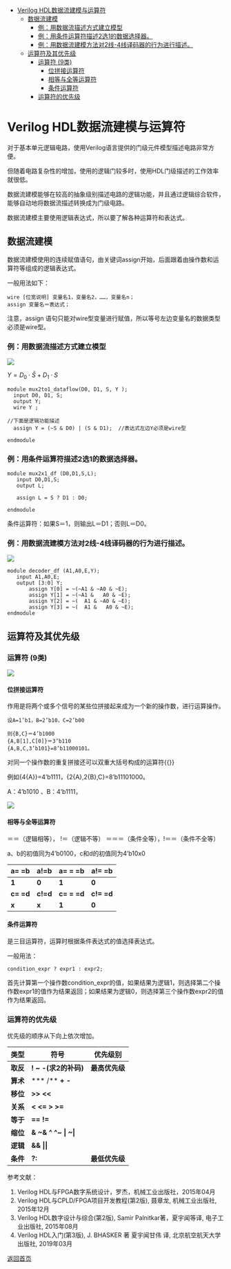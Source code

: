 - [Verilog HDL数据流建模与运算符](#verilog-hdl数据流建模与运算符)
  - [数据流建模](#数据流建模)
    - [例：用数据流描述方式建立模型](#例用数据流描述方式建立模型)
    - [例：用条件运算符描述2选1的数据选择器。](#例用条件运算符描述2选1的数据选择器)
    - [例：用数据流建模方法对2线-4线译码器的行为进行描述。](#例用数据流建模方法对2线-4线译码器的行为进行描述)
  - [运算符及其优先级](#运算符及其优先级)
    - [运算符 (9类)](#运算符-9类)
      - [位拼接运算符](#位拼接运算符)
      - [相等与全等运算符](#相等与全等运算符)
      - [条件运算符](#条件运算符)
    - [运算符的优先级](#运算符的优先级)


# Verilog HDL数据流建模与运算符

对于基本单元逻辑电路，使用Verilog语言提供的门级元件模型描述电路非常方便。 

但随着电路复杂性的增加，使用的逻辑门较多时，使用HDL门级描述的工作效率就很低。

数据流建模能够在较高的抽象级别描述电路的逻辑功能，并且通过逻辑综合软件，能够自动地将数据流描述转换成为门级电路。 

数据流建模主要使用逻辑表达式，所以要了解各种运算符和表达式。

## 数据流建模

数据流建模使用的连续赋值语句，由关键词assign开始，后面跟着由操作数和运算符等组成的逻辑表达式。

一般用法如下：

    wire [位宽说明] 变量名1，变量名2，……，变量名n；
    assign 变量名＝表达式；

注意，assign 语句只能对wire型变量进行赋值，所以等号左边变量名的数据类型必须是wire型。

### 例：用数据流描述方式建立模型

![](https://raw.githubusercontent.com/timerring/picgo/master/picbed/image-20230130100302128.png)

$Y=D_{0} \cdot \bar{S}+D_{1} \cdot S$

```
module mux2to1_dataflow(D0, D1, S, Y );
  input D0, D1, S;  
  output Y;
  wire Y ; 

//下面是逻辑功能描述
  assign Y = (~S & D0) | (S & D1);  //表达式左边Y必须是wire型

endmodule           
```

### 例：用条件运算符描述2选1的数据选择器。

```
module mux2x1_df (D0,D1,S,L);
   input D0,D1,S;
   output L;

   assign L = S ? D1 : D0;

endmodule
```

条件运算符：如果S＝1，则输出L＝D1；否则L＝D0。

### 例：用数据流建模方法对2线-4线译码器的行为进行描述。

![](https://raw.githubusercontent.com/timerring/picgo/master/picbed/image-20230130102327345.png)

```
module decoder_df (A1,A0,E,Y);
   input A1,A0,E;
   output [3:0] Y;
       assign Y[0] = ~(~A1 & ~A0 & ~E);
       assign Y[1] = ~(~A1 &   A0 & ~E);
       assign Y[2] = ~(  A1 & ~A0 & ~E);
       assign Y[3] = ~(  A1 &   A0 & ~E);
endmodule
```

## 运算符及其优先级

### 运算符 (9类)

![](https://raw.githubusercontent.com/timerring/picgo/master/picbed/image-20230130102432875.png)

#### 位拼接运算符

作用是将两个或多个信号的某些位拼接起来成为一个新的操作数，进行运算操作。

```
设A=1’b1，B=2’b10，C=2’b00

则{B,C}＝4’b1000
{A,B[1],C[0]}＝3’b110
{A,B,C,3’b101}=8’b11000101。
```

对同一个操作数的重复拼接还可以双重大括号构成的运算符{{}}

例如{4{A}}=4’b1111，{2{A},2{B},C}=8’b11101000。

A：4’b1010 、B：4’b1111，

![](https://raw.githubusercontent.com/timerring/picgo/master/picbed/image-20230130102613060.png)

#### 相等与全等运算符

＝＝（逻辑相等），    !＝（逻辑不等）
＝＝＝（条件全等），!＝＝（条件不全等） 

a、b的初值同为4’b0100，c和d的初值同为4’b10x0

| a=  =b     | a!=b     | a=  = =b     | a!=  =b     |
| ---------- | -------- | ------------ | ----------- |
| **1**      | **0**    | **1**        | **0**       |
| **c=  =d** | **c!=d** | **c=  = =d** | **c!=  =d** |
| **x**      | **x**    | **1**        | **0**       |

#### 条件运算符

是三目运算符，运算时根据条件表达式的值选择表达式。

一般用法：

```
condition_expr ? expr1 : expr2;
```

首先计算第一个操作数condition_expr的值，如果结果为逻辑1，则选择第二个操作数expr1的值作为结果返回；如果结果为逻辑0，则选择第三个操作数expr2的值作为结果返回。

### 运算符的优先级

优先级的顺序从下向上依次增加。

| **类型** | **符号**                           | **优先级别**   |
| -------- | ---------------------------------- | -------------- |
| **取反** | **! ~ -(求2的补码)**               | **最高优先级** |
| **算术** | *** /**  **+   -**                 |                |
| **移位** | **>> <<**                          |                |
| **关系** | **< <= >   >=**                    |                |
| **等于** | **== !=**                          |                |
| **缩位** | **& ~&**  **^   ^~**  **\|   ~\|** |                |
| **逻辑** | **&&**  **\|\|**                   |                |
| **条件** | **?:**                             | **最低优先级** |



参考文献：

1. Verilog HDL与FPGA数字系统设计，罗杰，机械工业出版社，2015年04月
2. Verilog HDL与CPLD/FPGA项目开发教程(第2版), 聂章龙, 机械工业出版社, 2015年12月
3. Verilog HDL数字设计与综合(第2版), Samir Palnitkar著，夏宇闻等译, 电子工业出版社, 2015年08月
4. Verilog HDL入门(第3版), J. BHASKER 著 夏宇闻甘伟 译, 北京航空航天大学出版社, 2019年03月



[返回首页](https://github.com/timerring/hardware-tutorial)
